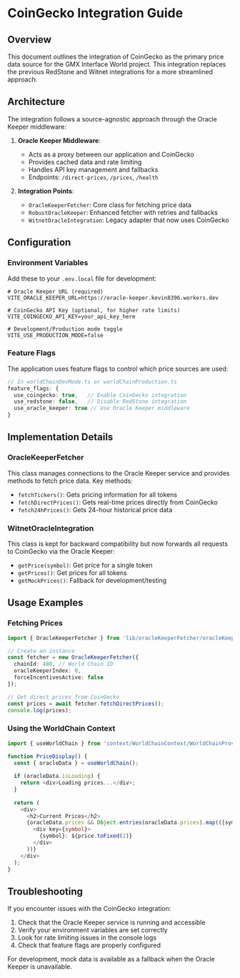 # CoinGecko Integration Guide

## Overview

This document outlines the integration of CoinGecko as the primary price data source for the GMX Interface World project. This integration replaces the previous RedStone and Witnet integrations for a more streamlined approach.

## Architecture

The integration follows a source-agnostic approach through the Oracle Keeper middleware:

1. **Oracle Keeper Middleware**: 
   - Acts as a proxy between our application and CoinGecko
   - Provides cached data and rate limiting
   - Handles API key management and fallbacks
   - Endpoints: `/direct-prices`, `/prices`, `/health`

2. **Integration Points**:
   - `OracleKeeperFetcher`: Core class for fetching price data
   - `RobustOracleKeeper`: Enhanced fetcher with retries and fallbacks
   - `WitnetOracleIntegration`: Legacy adapter that now uses CoinGecko

## Configuration

### Environment Variables

Add these to your `.env.local` file for development:

```
# Oracle Keeper URL (required)
VITE_ORACLE_KEEPER_URL=https://oracle-keeper.kevin8396.workers.dev

# CoinGecko API Key (optional, for higher rate limits)
VITE_COINGECKO_API_KEY=your_api_key_here

# Development/Production mode toggle
VITE_USE_PRODUCTION_MODE=false
```

### Feature Flags

The application uses feature flags to control which price sources are used:

```typescript
// In worldChainDevMode.ts or worldChainProduction.ts
feature_flags: {
  use_coingecko: true,   // Enable CoinGecko integration
  use_redstone: false,   // Disable RedStone integration
  use_oracle_keeper: true // Use Oracle Keeper middleware
}
```

## Implementation Details

### OracleKeeperFetcher

This class manages connections to the Oracle Keeper service and provides methods to fetch price data. Key methods:

- `fetchTickers()`: Gets pricing information for all tokens
- `fetchDirectPrices()`: Gets real-time prices directly from CoinGecko
- `fetch24hPrices()`: Gets 24-hour historical price data

### WitnetOracleIntegration

This class is kept for backward compatibility but now forwards all requests to CoinGecko via the Oracle Keeper:

- `getPrice(symbol)`: Get price for a single token
- `getPrices()`: Get prices for all tokens
- `getMockPrices()`: Fallback for development/testing

## Usage Examples

### Fetching Prices

```typescript
import { OracleKeeperFetcher } from 'lib/oracleKeeperFetcher/oracleKeeperFetcher';

// Create an instance
const fetcher = new OracleKeeperFetcher({
  chainId: 480, // World Chain ID
  oracleKeeperIndex: 0,
  forceIncentivesActive: false
});

// Get direct prices from CoinGecko
const prices = await fetcher.fetchDirectPrices();
console.log(prices);
```

### Using the WorldChain Context

```typescript
import { useWorldChain } from 'context/WorldChainContext/WorldChainProvider';

function PriceDisplay() {
  const { oracleData } = useWorldChain();
  
  if (oracleData.isLoading) {
    return <div>Loading prices...</div>;
  }
  
  return (
    <div>
      <h2>Current Prices</h2>
      {oracleData.prices && Object.entries(oracleData.prices).map(([symbol, price]) => (
        <div key={symbol}>
          {symbol}: ${price.toFixed(2)}
        </div>
      ))}
    </div>
  );
}
```

## Troubleshooting

If you encounter issues with the CoinGecko integration:

1. Check that the Oracle Keeper service is running and accessible
2. Verify your environment variables are set correctly
3. Look for rate limiting issues in the console logs
4. Check that feature flags are properly configured

For development, mock data is available as a fallback when the Oracle Keeper is unavailable.
